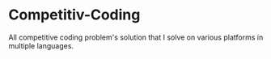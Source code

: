 # Competitiv-Coding

All competitive coding problem's solution that I solve on various platforms in multiple languages.
